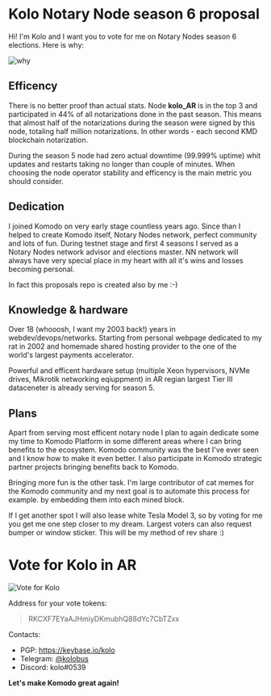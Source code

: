 # Kolo Notary Node season 6 proposal

Hi! I'm Kolo and I want you to vote for me on Notary Nodes season 6 elections. Here is why:

![why](https://user-images.githubusercontent.com/2559459/165963726-f03cd219-671b-4962-be87-42150ea16f8d.jpg)

## Efficency

There is no better proof than actual stats. Node **kolo_AR** is in the top 3 and participated in 44% of all notarizations done in the past season. This means that almost half of the notarizations during the season were signed by this node, totaling half million notarizations. In other words - each second KMD blockchain notarization.

During the season 5 node had zero actual downtime (99.999% uptime) whit updates and restarts taking no longer than couple of minutes.  When choosing the node operator stability and efficency is the main metric you should consider.

## Dedication

I joined Komodo on very early stage countless years ago. Since than I helped to create Komodo itself, Notary Nodes network, perfect community and lots of fun. During testnet stage and first 4 seasons I served as a Notary Nodes network advisor and elections master. NN network will always have very special place in my heart with all it's wins and losses becoming personal.

In fact this proposals repo is created also by me :-)

## Knowledge & hardware

Over 18 (whooosh, I want my 2003 back!) years in webdev/devops/networks. Starting from personal webpage dedicated to my rat in 2002 and homemade shared hosting provider to the one of the world's largest payments accelerator.

Powerful and efficent hardware setup (multiple Xeon hypervisors, NVMe drives, Mikrotik networking eqiuppment) in AR regian largest Tier III dataceneter is already serving for season 5.

## Plans

Apart from serving most efficent notary node I plan to again dedicate some my time to Komodo Platform in some different areas where I can bring benefits to the ecosystem. Komodo community was the best I've ever seen and I know how to make it even better. I also participate in Komodo strategic partner projects bringing benefits back to Komodo.

Bringing more fun is the other task. I'm large contributor of cat memes for the Komodo community and my next goal is to automate this process for example. by embedding them into each mined block.

If I get another spot I will also lease white Tesla Model 3, so by voting for me you get me one step closer to my dream. Largest voters can also request bumper or window sticker. This will be my method of rev share :)

# Vote for Kolo in AR

![Vote for Kolo](https://user-images.githubusercontent.com/2559459/165974801-2aade9fd-f03e-4d8d-a29e-abbe41871527.jpg)

Address for your vote tokens:

> RKCXF7EYaAJHmiyDKmubhQ88dYc7CbTZxx

Contacts:

 - PGP: https://keybase.io/kolo
 - Telegram: [@kolobus](https://t.me/kolobus)
 - Discord: kolo#0539

**Let's make Komodo great again!**
